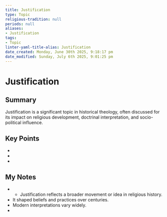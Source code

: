 ```yaml
---
title: Justification
type: Topic
religious-tradition: null
periods: null
aliases:
- Justification
tags:
- Topic
linter-yaml-title-alias: Justification
date_created: Monday, June 30th 2025, 9:18:17 pm
date_modified: Sunday, July 6th 2025, 9:01:25 pm
---
```


# Justification

## Summary
Justification is a significant topic in historical theology, often discussed for its impact on religious development, doctrinal interpretation, and socio-political influence.

## Key Points
- 
- 
- 

## My Notes
- - Justification reflects a broader movement or idea in religious history.
- It shaped beliefs and practices over centuries.
- Modern interpretations vary widely.
- 